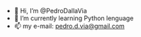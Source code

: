 - 👋 Hi, I’m @PedroDallaVia
- 🌱 I’m currently learning Python lenguage
- 📫 my e-mail: pedro.d.via@gmail.com
<!---
PedroDallaVia/PedroDallaVia is a ✨ special ✨ repository because its `README.md` (this file) appears on your GitHub profile.
You can click the Preview link to take a look at your changes.
--->

